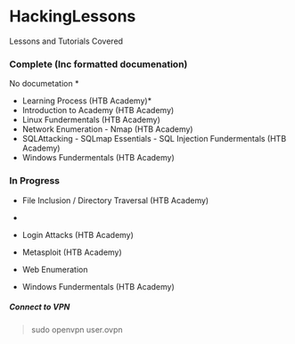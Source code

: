# HackingLessons
Lessons and Tutorials Covered

### Complete (Inc formatted documenation)  
No documetation *
* Learning Process (HTB Academy)*
* Introduction to Academy (HTB Academy)
* Linux Fundermentals (HTB Academy)
* Network Enumeration - Nmap (HTB Academy)
* SQLAttacking - SQLmap Essentials - SQL Injection Fundermentals (HTB Academy)
* Windows Fundermentals (HTB Academy)   


### In Progress
* File Inclusion / Directory Traversal (HTB Academy)
* 
* Login Attacks (HTB Academy)
* Metasploit (HTB Academy)

* Web Enumeration
* Windows Fundermentals (HTB Academy)



##### Connect to VPN
> sudo openvpn user.ovpn
